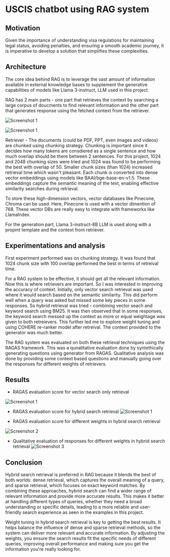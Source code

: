 
# USCIS chatbot using RAG system 

## Motivation
Given the importance of understanding visa regulations for maintaining legal status, avoiding penalties, and ensuring a smooth academic journey, it is imperative to develop a solution that simplifies these complexities. 

## Architecture 

The core idea behind RAG is to leverage the vast amount of information available in external knowledge bases to supplement the generative capabilities of models like Llama 3-instruct, LLM used in this project.

RAG has 2 main parts - one part that retrieves the context by searching a large corpus of doucments to find relevant information and the other part that generates response using the fetched context from the retriever.

![Screenshot 1](https://raw.github.com/divyahegde-07/Visa-Wise/main/Screenshots/Screenshot%202024-08-12%20at%2000.52.05.png)

![Screenshot 1](https://raw.github.com/divyahegde-07/Visa-Wise/main/Screenshots/Screenshot%202024-08-12%20at%2000.52.18.png)

Retriever - The documents (could be PDF, PPT, even images and videos) are chunked using chunking strategy. Chunking is important since it decides how many tokens are consdiered as a single sentence and how much overlap should be there between 2 sentences. For this project, 1024 and 2048 chunking sizes were tried and 1024 was found to be performing the best with overlap of 50. Smaller chunk sizes (than 1024) increased retrieval time which wasn't pleasant.
Each chunk is converted into dense vector embeddings using models like BAAI/bge-base-en-v1.5. These embeddings capture the semantic meaning of the text, enabling effective similarity searches during retrieval.

To store these high-dimension vectors, vector databases like Pinecone, Chroma can be used. Here, Pinecone is used with a vector dimention of 768. These vector DBs are really easy to integrate with frameworks like LlamaIndex.

For the generation part, Llama 3-instruct-8B LLM is used along with a propmt template and the context from retriever.
 
## Experimentations and analysis
First experiment performed was on chunking strategy. It was found that 1024 chunk size with 100 overlap performed the best in terms of retreival time.

For a RAG system to be effective, it should get all the relevant information. Now this is where retrievers are important. So I was interested in improving the accuracy of context. Initially, only vector search retrieval was used where it would search based on the semantic similarity. This did perform well when a query was asked but missed some key pieces in some responses. 
So hybrid retrieval was tried - combining vector seach and keyword search using BM25. It was then observed that in some responses, the keyword search messed up the context as more or equal weightage was given to both retreievers. This further led me to explore weight tuning and using COHERE re-ranker model after retreival. The context provided to the generator was much better. 

The RAG system was evaluated on both these retrieval techniques using the RAGAS framework. This was a qunatitative evaluation done by syntethically generating questions using generator from RAGAS.
Qualitative analysis was done by providing some context based questions and manually going over the responses for different weights of retrievers. 


## Results

- RAGAS evaluation score for vector search only retrieval

![Screenshot 1](https://raw.github.com/divyahegde-07/Visa-Wise/main/Screenshots/Screenshot%202024-08-12%20at%2000.29.07.png)

- RAGAS evaluation score for hybrid search retrieval
![Screenshot 1](https://raw.github.com/divyahegde-07/Visa-Wise/main/Screenshots/Screenshot%202024-08-12%20at%2000.29.18.png)

- RAGAS evaluation score for different weights in hybrid search retrieval

![Screenshot 2](https://raw.github.com/divyahegde-07/Visa-Wise/main/Screenshots/Screenshot%202024-08-11%20at%2016.04.05.png)

- Qualitative evaluation of responses for different weights in hybrid search retrieval
![Screenshot 3](https://raw.github.com/divyahegde-07/Visa-Wise/main/Screenshots/Screenshot%202024-08-11%20at%2015.54.56.png)

## Conclusion

Hybrid search retrieval is preferred in RAG because it blends the best of both worlds: dense retrieval, which captures the overall meaning of a query, and sparse retrieval, which focuses on exact keyword matches. By combining these approaches, hybrid search can find a wider range of relevant information and provide more accurate results. This makes it better at handling different types of queries, whether they need a broad understanding or specific details, leading to a more reliable and user-friendly search experience as seen in the examples in this project.

Weight tuning in hybrid search retrieval is key to getting the best results. It helps balance the influence of dense and sparse retrieval methods, so the system can deliver more relevant and accurate information. By adjusting the weights, you ensure the search results fit the specific needs of different queries, improving overall performance and making sure you get the information you're really looking for.

